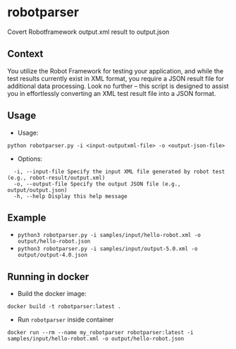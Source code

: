 # robotparser

Covert Robotframework output.xml result to output.json

## Context

You utilize the Robot Framework for testing your application, and while the test results currently exist in XML format, you require a JSON result file for additional data processing. Look no further – this script is designed to assist you in effortlessly converting an XML test result file into a JSON format.

## Usage

- Usage:

```
python robotparser.py -i <input-outputxml-file> -o <output-json-file>
```

- Options:

```
  -i, --input-file Specify the input XML file generated by robot test (e.g., robot-result/output.xml)
  -o, --output-file Specify the output JSON file (e.g., output/output.json)
  -h, --help Display this help message
```

## Example

- `python3 robotparser.py -i samples/input/hello-robot.xml -o output/hello-robot.json`
- `python3 robotparser.py -i samples/input/output-5.0.xml -o output/output-4.0.json`

## Running in docker

- Build the docker image:

```
docker build -t robotparser:latest .
```

- Run `robotparser` inside container

```
docker run --rm --name my_robotparser robotparser:latest -i samples/input/hello-robot.xml -o output/hello-robot.json
```

